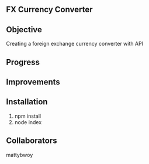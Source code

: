 ## FX Currency Converter

## Objective
Creating a foreign exchange currency converter with API

## Progress 

## Improvements

## Installation

1. npm install
2. node index

## Collaborators
mattybwoy



